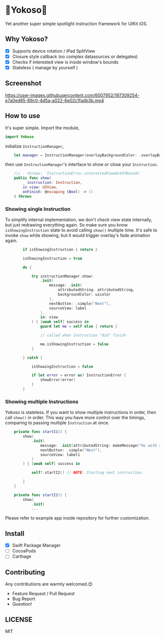 # 🌸Yokoso🗻

Yet another super simple spotlight instruction framework for UIKit iOS.

## Why Yokoso?

- [x] Supports device rotation / iPad SplitView
- [x] Closure style callback (no complex datasources or delegates)
- [x] Checks if interested view is inside window's bounds
- [x] Stateless ( manage by yourself )

## Screenshot

https://user-images.githubusercontent.com/6007952/197309254-e7a0ed85-89c0-4d5a-a022-6e02c1fadb3b.mp4

## How to use

It's super simple.
Import the module,

```swift
import Yokoso
```

initialize `InstructionManager`,

```swift
    let manager = InstructionManager(overlayBackgroundColor: .overlayBackground)
```

then use `InstructionManager`'s interface to show or close your `Instruction`.

```swift
    /// - throws: `InstructionError.interestedViewOutOfBounds`
    public func show(
        _ instruction: Instruction,
        in view: UIView,
        onFinish: @escaping (Bool) -> ()
    ) throws
```

### Showing single Instruction

To simplify internal implementation, we don't check view state internally, but just redrawing everything again.
So make sure you know `isShowingInstruction` state to avoid calling `show()` multiple time.
It's safe to invoke `show` while showing, but it would trigger overlay's fade animation again.

```swift
        if isShowingInstruction { return }

        isShowingInstruction = true

        do {

            try instructionManager.show(
                .init(
                    message: .init(
                        attributedString: attributedString,
                        backgroundColor: uicolor
                    ),
                    nextButton: .simple("Next"),
                    sourceView: label
                ),
                in: view
            ) { [weak self] success in
                guard let me = self else { return }

                // called when instruction "did" finish

                me.isShowingInstruction = false
            }

        } catch {

            isShowingInstruction = false

            if let error = error as? InstructionError {
                showError(error)
            }
        }
```

### Showing multiple Instructions

Yokoso is stateless.
If you want to show multiple instructions in order, then call `show()` in order.
This way you have more control over the timings, comparing to passing multiple `Instruction` at once.

```swift
    private func startI1() {
        show(
            .init(
                message: .init(attributedString: makeMessage("Hi with simple Next button. Tap anywhere to continue."), backgroundColor: .background),
                nextButton: .simple("Next"),
                sourceView: label1
            )
        ) { [weak self] success in

            self?.startI2() // NOTE: Starting next instruction.

        }
    }

    private func startI2() {
        show(
            .init(
            ...
```

Please refer to example app inside repository for further customization.

## Install

- [x] Swift Package Manager
- [ ] CocoaPods
- [ ] Carthage

## Contributing

Any contributions are warmly welcomed.😊

- Feature Request / Pull Request
- Bug Report
- Question!

## LICENSE

MIT
